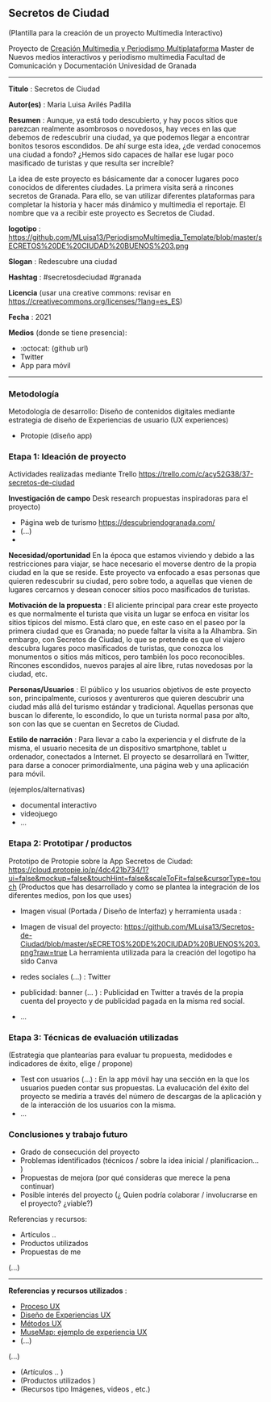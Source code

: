 ## Secretos de Ciudad  

(Plantilla para la creación de un proyecto Multimedia Interactivo)

Proyecto de [Creación Multimedia y Periodismo Multiplataforma](https://github.com/mgea/PeriodismoMultimedia)
Master de Nuevos medios interactivos y periodismo multimedia
Facultad de Comunicación y Documentación
Univesidad de Granada  

----

**Titulo** : Secretos de Ciudad 

**Autor(es)** : Maria Luisa Avilés Padilla

**Resumen** :  Aunque, ya está todo descubierto, y hay pocos sitios que parezcan realmente asombrosos o novedosos, hay veces en las que debemos de redescubrir una ciudad, ya que podemos llegar a encontrar bonitos tesoros escondidos. De ahí surge esta idea, ¿de verdad conocemos una ciudad a fondo? ¿Hemos sido capaces de hallar ese lugar poco masificado de turistas y que resulta ser increíble?

La idea de este proyecto es básicamente dar a conocer lugares poco conocidos de diferentes ciudades. La primera visita será a rincones secretos de Granada. Para ello, se van utilizar diferentes plataformas para completar la historia y hacer más dinámico y multimedia el reportaje. El nombre que va a recibir este proyecto es Secretos de Ciudad.

**logotipo** :  https://github.com/MLuisa13/PeriodismoMultimedia_Template/blob/master/sECRETOS%20DE%20CIUDAD%20BUENOS%203.png


**Slogan** : Redescubre una ciudad

**Hashtag** : #secretosdeciudad #granada

**Licencia**    (usar una creative commons: revisar en https://creativecommons.org/licenses/?lang=es_ES) 

**Fecha** : 2021

**Medios** (donde se tiene presencia): 


*  :octocat: (github url) 
* Twitter 
* App para móvil



--- 

### Metodología

Metodología de desarrollo: Diseño de contenidos digitales mediante estrategia de diseño de Experiencias de usuario (UX experiences) 

* Protopie (diseño app)

### Etapa 1: Ideación de proyecto 

Actividades realizadas mediante Trello  https://trello.com/c/acy52G38/37-secretos-de-ciudad

**Investigación de campo**   Desk research propuestas inspiradoras para el proyecto) 

* Página web de turismo https://descubriendogranada.com/
* (...)
* 


**Necesidad/oportunidad** En la época que estamos viviendo y debido a las restricciones para viajar, se hace necesario el moverse dentro de la propia ciudad en la que se reside. Este proyecto va enfocado a esas personas que quieren redescubrir su ciudad, pero sobre todo, a aquellas que vienen de lugares cercarnos y desean conocer sitios poco masificados de turistas.

**Motivación de la propuesta** :  El aliciente principal para crear este proyecto es que normalmente el turista que visita un lugar se enfoca en visitar los sitios típicos del mismo. Está claro que, en este caso en el paseo por la primera ciudad que es Granada; no puede faltar la visita a la Alhambra. Sin embargo, con Secretos de Ciudad, lo que se pretende es que el viajero descubra lugares poco masificados de turistas, que conozca los monumentos o sitios más míticos, pero también los poco reconocibles. Rincones escondidos, nuevos parajes al aire libre, rutas novedosas por la ciudad, etc.

**Personas/Usuarios** : El público y los usuarios objetivos de este proyecto son, principalmente, curiosos y aventureros que quieren descubrir una ciudad más allá del turismo estándar y tradicional. Aquellas personas que buscan lo diferente, lo escondido, lo que un turista normal pasa por alto, son con las que se cuentan en Secretos de Ciudad.

**Estilo de narración** : Para llevar a cabo la experiencia y el disfrute de la misma, el usuario necesita de un dispositivo smartphone, tablet u ordenador, conectados a Internet. El proyecto se desarrollará en Twitter, para darse a conocer primordialmente, una página web y una aplicación para móvil.
 

(ejemplos/alternativas) 
* documental interactivo 
* videojuego 
* ... 



### Etapa 2: Prototipar / productos 

Prototipo de Protopie sobre la App Secretos de Ciudad: https://cloud.protopie.io/p/4dc421b734/1?ui=false&mockup=false&touchHint=false&scaleToFit=false&cursorType=touch
(Productos que has desarrollado y como se plantea la integración de los diferentes medios, pon los que uses)

* Imagen visual (Portada / Diseño de Interfaz) y herramienta usada :

* Imagen de  visual del proyecto: https://github.com/MLuisa13/Secretos-de-Ciudad/blob/master/sECRETOS%20DE%20CIUDAD%20BUENOS%203.png?raw=true 
 La herramienta utilizada para la creación del logotipo ha sido Canva

* redes sociales (...)  : Twitter

* publicidad: banner (... )  : Publicidad en Twitter a través de la propia cuenta del proyecto y de publicidad pagada en la misma red social.

* ...

### Etapa 3: Técnicas de evaluación utilizadas

(Estrategia que plantearías para evaluar tu propuesta, medidodes e indicadores de éxito, elige / propone) 

* Test con usuarios (...) : En la app móvil hay una sección en la que los usuarios pueden contar sus propuestas. La evalucación del éxito del proyecto se mediría a través del número de descargas de la aplicación y de la interacción de los usuarios con la misma.
* ... 





### Conclusiones y trabajo futuro


* Grado de consecución del proyecto 
* Problemas identificados  (técnicos / sobre la idea inicial / planificacion… ) 
* Propuestas de mejora (por qué consideras que merece la pena continuar)
* Posible interés del proyecto (¿ Quien podría  colaborar / involucrarse en el proyecto? ¿viable?)


Referencias y recursos: 

* Artículos ..  
* Productos utilizados  
* Propuestas de me

(...)






----

**Referencias y recursos utilizados** :

* [Proceso UX](https://uxmastery.com/resources/process/)
* [Diseño de Experiencias UX](http://www.nosolousabilidad.com/articulos/uxd.htm) 
* [Métodos UX](https://mgea.github.io/UX-DIU-Checklist/index.html) 
* [MuseMap: ejemplo de experiencia UX](https://blog.prototypr.io/musemap-street-art-app-ux-case-study-9bec6a99823b) 
* (...) 

(...)
* (Artículos ..  )
* (Productos utilizados ) 
* (Recursos tipo Imágenes, videos , etc.) 












